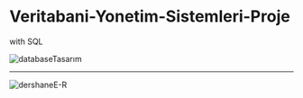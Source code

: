 # Veritabani-Yonetim-Sistemleri-Proje
with SQL

![databaseTasarım](https://user-images.githubusercontent.com/57836014/178009916-0f30b47f-fcef-4ee2-bd89-91709017e430.jpg)


<hr>



![dershaneE-R](https://user-images.githubusercontent.com/57836014/178009941-822ce1e0-ed36-49b4-8d61-11d751b69fe4.png)
